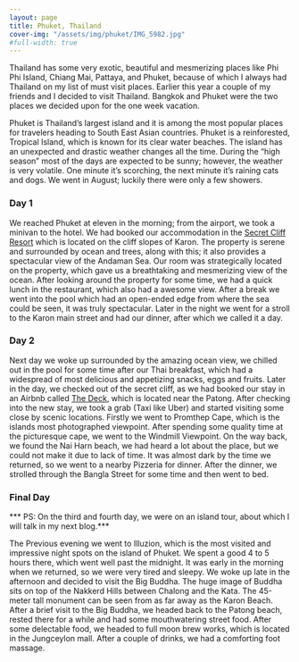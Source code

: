 ```yaml
---
layout: page
title: Phuket, Thailand
cover-img: "/assets/img/phuket/IMG_5982.jpg"
#full-width: true
---
```


Thailand has some very exotic, beautiful and mesmerizing places like Phi Phi Island, Chiang Mai, Pattaya, and Phuket, because of which I always had Thailand on my list of must visit places. Earlier this year a couple of my friends and I decided to visit Thailand. Bangkok and Phuket were the two places we decided upon for the one week vacation.

Phuket is Thailand’s largest island and it is among the most popular places for travelers heading to South East Asian countries. Phuket is a reinforested, Tropical Island, which is known for its clear water beaches. The island has an unexpected and drastic weather changes all the time. During the “high season” most of the days are expected to be sunny; however,  the weather is very volatile. One minute it’s scorching, the next minute it’s raining cats and dogs. We went in August; luckily there were only a few showers.

### Day 1 

We reached Phuket at eleven in the morning; from the airport, we took a minivan to the hotel. We had booked our accommodation in the [Secret Cliff Resort](https://www.phuketsecretcliff.com/) which is located on the cliff slopes of Karon. The property is serene and surrounded by ocean and trees, along with this; it also provides a spectacular view of the Andaman Sea.  Our room was strategically located on the property, which gave us a breathtaking and mesmerizing view of the ocean. After looking around the property for some time, we had a quick lunch in the restaurant, which also had a awesome view. After a break we went into the pool which had an open-ended edge from where the sea could be seen, it was truly spectacular. Later in the night we went for a stroll to the Karon main street and had our dinner, after which we called it a day.


### Day 2

Next day we woke up surrounded by the amazing ocean view, we chilled out in the pool for some time after our Thai breakfast, which had a widespread of most delicious and appetizing snacks, eggs and fruits. Later in the day, we checked out of the secret cliff, as we had booked our stay in an Airbnb called [The Deck](https://www.airbnb.com/rooms/18067331?source_impression_id=p3_1602458020_uLceeg07rAgtHl9L), which is located near the Patong. After checking into the new stay, we took a grab (Taxi like Uber) and started visiting some close by scenic locations. Firstly we went to Promthep Cape, which is the islands most photographed viewpoint. After spending some quality time at the picturesque cape, we went to the Windmill Viewpoint. On the way back, we found the  Nai Harn beach, we had heard a lot about the place, but we could not make it due to lack of time. It was almost dark by the time we returned, so we went to a nearby Pizzeria for dinner. After the dinner, we strolled through the Bangla Street for some time and then went to bed.


### Final Day

*** PS: On the third and fourth day, we were on an island tour, about which I will talk in my next blog.***

The Previous evening we went to Illuzion, which is the most visited and impressive night spots on the island of Phuket. We spent a good 4 to 5 hours there, which went well past the midnight. It was early in the morning when we returned, so we were very tired and sleepy. We woke up late in the afternoon and decided to visit the Big Buddha. The huge image of Buddha sits on top of the Nakkerd Hills between Chalong and the Kata. The 45-meter tall monument can be seen from as far away as the Karon Beach. After a brief visit to the Big Buddha, we headed back to the Patong beach, rested there for a while and had some mouthwatering street food. After some delectable food, we headed to full moon brew works, which is located in the Jungceylon mall. After a couple of drinks, we had a comforting foot massage.

